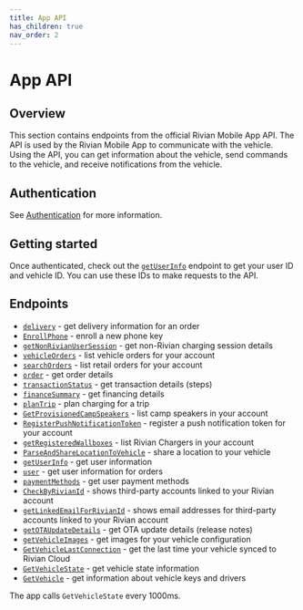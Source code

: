 ```yaml
---
title: App API
has_children: true
nav_order: 2
---
```


# App API

## Overview

This section contains endpoints from the official Rivian Mobile App API. The API is used by the Rivian Mobile App to communicate with the vehicle. Using the API, you can get information about the vehicle, send commands to the vehicle, and receive notifications from the vehicle.

## Authentication

See [Authentication](/app/authentication) for more information.

## Getting started

Once authenticated, check out the [`getUserInfo`](/app/user-info) endpoint to get your user ID and vehicle ID. You can use these IDs to make requests to the API.

## Endpoints

- [`delivery`](/app/deliveries) - get delivery information for an order
- [`EnrollPhone`](/app/enroll-phone) - enroll a new phone key
- [`getNonRivianUserSession`](/app/non-rivian-user-session) - get non-Rivian charging session details
- [`vehicleOrders`](/app/vehicle-orders) - list vehicle orders for your account
- [`searchOrders`](/app/searchOrders) - list retail orders for your account
- [`order`](/app/order) - get order details
- [`transactionStatus`](/app/transaction-status) - get transaction details (steps)
- [`financeSummary`](/app/finance-summary) - get financing details
- [`planTrip`](/app/plan-trip) - plan charging for a trip
- [`GetProvisionedCampSpeakers`](/app/provisioned-camp-speakers) - list camp speakers in your account
- [`RegisterPushNotificationToken`](/app/push-notifications) - register a push notification token for your account
- [`getRegisteredWallboxes`](/app/registered-wallboxes) - list Rivian Chargers in your account
- [`ParseAndShareLocationToVehicle`](/app/share-location) - share a location to your vehicle
- [`getUserInfo`](/app/user-info) - get user information
- [`user`](/app/user) - get user information for orders
- [`paymentMethods`](/app/payment-methods) - get user payment methods
- [`CheckByRivianId`](/app/check-by-rivian-id) - shows third-party accounts linked to your Rivian account
- [`getLinkedEmailForRivianId`](/app/get-linked-email-for-rivian-id) - shows email addresses for third-party accounts linked to your Rivian account
- [`getOTAUpdateDetails`](/app/ota-update-details) - get OTA update details (release notes)
- [`getVehicleImages`](/app/vehicle-images) - get images for your vehicle configuration
- [`GetVehicleLastConnection`](/app/vehicle-last-connection) - get the last time your vehicle synced to Rivian Cloud
- [`GetVehicleState`](/app/vehicle-state) - get vehicle state information
- [`GetVehicle`](/app/vehicle) - get information about vehicle keys and drivers

The app calls `GetVehicleState` every 1000ms.
